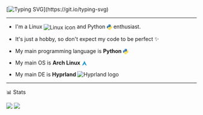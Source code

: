[![Typing SVG](https://readme-typing-svg.demolab.com?font=Fira+Code&duration=4000&pause=10&color=96F7A3&width=435&lines=Hi!;I'm+Andreamp0!)](https://git.io/typing-svg)

---

- I'm a Linux <img src="https://raw.githubusercontent.com/devicons/devicon/refs/tags/v2.17.0/icons/linux/linux-original.svg" alt="Linux icon" style="height: 1em; vertical-align: middle;"> and Python <img src="pyt.png" alt="icon" style="height: 1em; vertical-align: middle;"> enthusiast.

- It's just a hobby, so don't expect my code to be perfect ✨

- My main programming language is **Python** <img src="pyt.png" alt="icon" style="height: 1em; vertical-align: middle;">

- My main OS is **Arch Linux** <img src="https://raw.githubusercontent.com/devicons/devicon/54cfe13ac10eaa1ef817a343ab0a9437eb3c2e08/icons/archlinux/archlinux-original.svg" alt="Arch linux icon" style="height: 1em; vertical-align: middle;">

- My main DE is **Hyprland** <img src="https://code.hyprland.org/assets/img/logo.svg" alt="Hyprland logo" style="height: 1em;"/> 

 ---

📊 Stats

![](http://github-profile-summary-cards.vercel.app/api/cards/profile-details?username=andreamp0&theme=material_palenight)
![](http://github-profile-summary-cards.vercel.app/api/cards/stats?username=andreamp0&theme=material_palenight)
<!--
**Andreamp0/Andreamp0** is a ✨ _special_ ✨ repository because its `README.md` (this file) appears on your GitHub profile.

Here are some ideas to get you started:

- 🔭 I’m currently working on ...
- 🌱 I’m currently learning ...
- 👯 I’m looking to collaborate on ...
- 🤔 I’m looking for help with ...
- 💬 Ask me about ...
- 📫 How to reach me: ...
- 😄 Pronouns: ...
- ⚡ Fun fact: ...
-->
